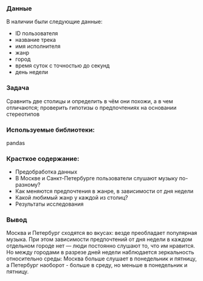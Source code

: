 ### Данные
В наличии были следующие данные:

* ID пользователя 
* название трека
* имя исполнителя
* жанр
* город
* время суток с точностью до секунд
* день недели

### Задача

Сравнить две столицы и определить в чём они похожи, а в чем отличаются; проверить гипотизы о предпочтениях на основании стереотипов

### Используемые библиотеки:

pandas

### Красткое содержание:

* Предобработка данных
* В Москве и Санкт-Петербурге пользователи слушают музыку по-разному?
* Как меняются предпочтения в жанре, в зависимости от дня недели
* Какой любимый жанр у каждой из столиц?
* Результаты исследования

### Вывод

Москва и Петербург сходятся во вкусах: везде преобладает популярная музыка. При этом зависимости предпочтений от дня недели в каждом отдельном городе нет — люди постоянно слушают то, что им нравится. Но между городами в разрезе дней недели наблюдается зеркальность относительно среды: Москва больше слушает в понедельник и пятницу, а Петербург наоборот - больше в среду, но меньше в понедельник и пятницу.
